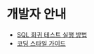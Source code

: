 # 개발자 안내 

* [SQL 회귀 테스트 실행 방법](dev_guide/SQL_REG_TEST.md)
* [코딩 스타일 가이드](dev_guide/CODING_STYLE_GUIDE.md)
